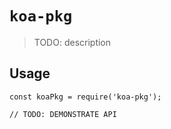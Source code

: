 # `koa-pkg`

> TODO: description

## Usage

```
const koaPkg = require('koa-pkg');

// TODO: DEMONSTRATE API
```
